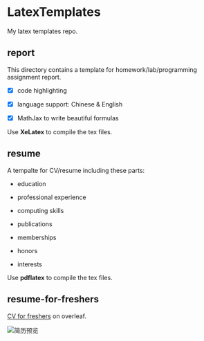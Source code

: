 # LatexTemplates
My latex templates repo.

## report
This directory contains a template for homework/lab/programming assignment report. 

- [x] code highlighting

- [x] language support: Chinese & English

- [x] MathJax to write beautiful formulas

Use **XeLatex** to compile the tex files.

## resume
A tempalte for CV/resume including these parts:

- education

- professional experience

- computing skills

- publications

- memberships

- honors

- interests

Use **pdflatex** to compile the tex files.

## resume-for-freshers

[CV for freshers](https://www.overleaf.com/latex/templates/cv-for-freshers/jkpwvnrdrxpm#.WsYHNNNMQb1)  on overleaf.

![简历预览](https://f7368ddb13e5b34308cc-01c97907fd6a256b98534a0d3a6f2674.ssl.cf5.rackcdn.com/gallery-images/c0ade3fe6465c3005e7e8534be47c5350c05ad9b.jpeg)